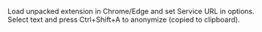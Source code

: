 Load unpacked extension in Chrome/Edge and set Service URL in options.
Select text and press Ctrl+Shift+A to anonymize (copied to clipboard).
